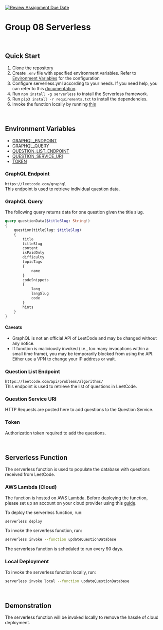 [![Review Assignment Due Date](https://classroom.github.com/assets/deadline-readme-button-24ddc0f5d75046c5622901739e7c5dd533143b0c8e959d652212380cedb1ea36.svg)](https://classroom.github.com/a/UxpU_KWG)

# Group 08 Serverless

<br>

## Quick Start

1. Clone the repository
2. Create `.env` file with specified environment variables. Refer to [Environment Variables](#environment-variables) for the configuration
3. Configure serverless.yml according to your needs. If you need help, you can refer to this [documentation](https://www.serverless.com/framework/docs/getting-started/).
4. Run `npm install -g serverless` to install the Serverless framework.
5. Run `pip3 install -r requirements.txt` to install the dependencies.
6. Invoke the function locally by running [this](#local-deployment)

<br>

## Environment Variables

- [GRAPHQL_ENDPOINT](#graphql-endpoint)
- [GRAPHQL_QUERY](#graphql-query)
- [QUESTION_LIST_ENDPOINT](#question-list-endpoint)
- [QUESTION_SERVICE_URI](#question-service-uri)
- [TOKEN](#token)


### GraphQL Endpoint

`https://leetcode.com/graphql` <br>
This endpoint is used to retrieve individual question data.

### GraphQL Query

The following query returns data for one question given the title slug.

```graphql
query questionData($titleSlug: String!)
{
    question(titleSlug: $titleSlug)
    {
        title
        titleSlug
        content
        isPaidOnly
        difficulty
        topicTags
        {
            name
        }
        codeSnippets
        {
            lang
            langSlug
            code
        }
        hints
    }
}
```

#### Caveats

- GraphQL is not an official API of LeetCode and may be changed without any notice.
- If function is maliciously invoked (i.e., too many invocations within a small time frame), you may be temporarily blocked from using the API. Either use a VPN to change your IP address or wait.

### Question List Endpoint

`https://leetcode.com/api/problems/algorithms/` <br>
This endpoint is used to retrieve the list of questions in LeetCode.

### Question Service URI

HTTP Requests are posted here to add questions to the Question Service.

### Token

Authorization token required to add the questions.

<br>

## Serverless Function

The serverless function is used to populate the database with questions received from LeetCode.

### AWS Lambda (Cloud)

The function is hosted on AWS Lambda. Before deploying the function, please set up an account on your cloud provider using this [guide](https://www.serverless.com/framework/docs/providers/aws/guide/credentials/).

To deploy the serverless function, run:

```bash
serverless deploy
```

To invoke the serverless function, run:

```bash
serverless invoke --function updateQuestionDatabase
```

The serverless function is scheduled to run every 90 days.

### Local Deployment

To invoke the serverless function locally, run:

```bash
serverless invoke local --function updateQuestionDatabase
```

<br>

## Demonstration

The serverless function will be invoked locally to remove the hassle of cloud deployment.


